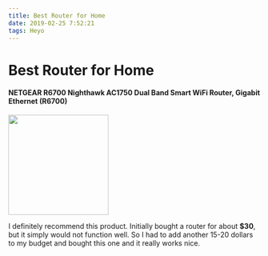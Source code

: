 ```yaml
---
title: Best Router for Home
date: 2019-02-25 7:52:21
tags: Heyo
---
```


# Best Router for Home

#### NETGEAR R6700 Nighthawk AC1750 Dual Band Smart WiFi Router, Gigabit Ethernet (R6700)

[<img width="200" src="https://images-na.ssl-images-amazon.com/images/I/71NOZKDT24L._SL1242_.jpg">](https://www.amazon.com/gp/product/B00R2AZLD2/ref=ppx_yo_dt_b_asin_title_o02_s00?ie=UTF8&psc=1)

I definitely recommend this product. Initially bought a router for about <b>$30</b>, but it simply would not function well. So I had to add another 15-20 dollars to my budget and bought this one and it really works nice. 

 



